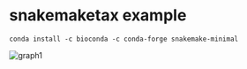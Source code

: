 # snakemaketax example


```
conda install -c bioconda -c conda-forge snakemake-minimal
```




![graph1](https://github.com/michalogit/snakemaketax/graphs/graph1.png "Simple workflow")

